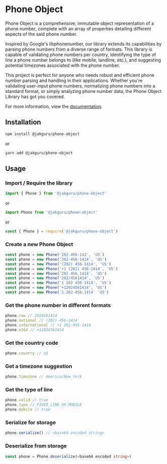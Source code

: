 # Phone Object

Phone Object is a comprehensive, immutable object representation of a phone number, complete with an array of properties detailing different aspects of the said phone number.

Inspired by Google's libphonenumber, our library extends its capabilities by parsing phone numbers from a diverse range of formats. This library is capable of validating phone numbers per country, identifying the type of line a phone number belongs to (like mobile, landline, etc.), and suggesting potential timezones associated with the phone number.

This project is perfect for anyone who needs robust and efficient phone number parsing and handling in their applications. Whether you're validating user-input phone numbers, normalizing phone numbers into a standard format, or simply analyzing phone number data, the Phone Object Library has got you covered.

For more information, view the [documentation](https://jakguru.github.io/phone-object/).

## Installation

```bash
npm install @jakguru/phone-object
```

or

```bash
yarn add @jakguru/phone-object
```

## Usage

### Import / Require the library

```typescript
import { Phone } from '@jakguru/phone-object'
```

or

```typescript
import Phone from '@jakguru/phone-object'
```

or

```javascript
const { Phone } = require('@jakguru/phone-object')
```

### Create a new Phone Object

```typescript
const phone = new Phone('202-456-141', 'US')
const phone = new Phone('202-456-1414', 'US')
const phone = new Phone('(202) 456-1414', 'US')
const phone = new Phone('+1 (202) 456-1414', 'US')
const phone = new Phone('202.456.1414', 'US')
const phone = new Phone('202/4561414', 'US')
const phone = new Phone('1 202 456 1414', 'US')
const phone = new Phone('+12024561414', 'US')
const phone = new Phone('1 202-456-1414' 'US')
```

### Get the phone number in different formats

```typescript
phone.raw // 2024561414
phone.national // (202) 456-1414
phone.international // +1 202-456-1414
phone.e164 // +12024561414
```

### Get the country code

```typescript
phone.country // US
```

### Get a timezone suggestion

```typescript
phone.timezone // America/New_York
```

### Get the type of line

```typescript
phone.valid // true
phone.type // FIXED_LINE_OR_MOBILE
phone.mobile // true
```

### Serialize for storage

```typescript
phone.serialize() // <base64 encoded string>
```

### Deserialize from storage

```typescript
const phone = Phone.deserialize(<base64 encoded string>)
```
